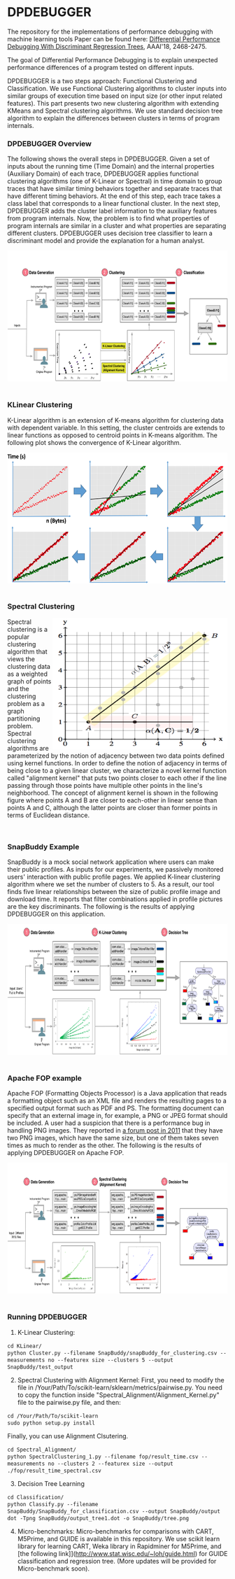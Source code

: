 # DPDEBUGGER
The repository for the implementations of performance debugging with machine learning tools
Paper can be found here: [Differential Performance Debugging With Discriminant Regression Trees](https://www.aaai.org/ocs/index.php/AAAI/AAAI18/paper/view/16647), AAAI'18, 2468-2475.


The goal of Differential Performance Debugging is to explain unexpected performance differences of a program tested on different inputs.

DPDEBUGGER is a two steps approach: Functional Clustering and Classification.
We use Functional Clustering algorithms to cluster inputs into similar groups of execution time based on input size (or other input related features). This part presents two new clustering algorithm with extending KMeans and Spectral clustering algorithms.
We use standard decision tree algorithm to explain the differences between clusters in terms of program internals.

### DPDEBUGGER Overview

The following shows the overall steps in DPDEBUGGER. Given a set of inputs about the running time
(Time Domain) and the internal properties (Auxiliary Domain) of each trace, DPDEBUGGER applies functional
clustering algorithms (one of K-Linear or Spectral) in time domain to group traces that have similar timing behaviors together and separate traces that have different timing behaviors. At the end of this step,
each trace takes a class label that corresponds to a linear functional cluster. In the next step,
DPDEBUGGER adds the cluster label information to the auxiliary features from program internals. Now, the problem is to find what properties of program internals are similar in a cluster and what properties are separating different clusters. DPDEBUGGER uses decision tree classifier to learn a discriminant model and provide the explanation for a human analyst.

<center><img src="DPDEBUGGER.png" width="700" height="300"></center>
<br>

### KLinear Clustering
K-Linear algorithm is an extension of K-means algorithm for clustering data with dependent variable. In this setting, the cluster centroids are extends to linear functions as opposed to centroid points in K-means algorithm. The following plot shows the convergence of K-Linear algorithm.

<center><img src="KLinear.png" width="700" height="300"></center>
<br>

### Spectral Clustering
<img src="Spectral.png" width="400" height="300" align="right">

Spectral clustering is a popular clustering algorithm that
views the clustering data as a weighted graph of points
and the clustering problem as a graph partitioning problem.
Spectral clustering algorithms are parameterized by the notion
of adjacency between two data points defined using kernel
functions. In order to define the notion of adjacency in terms of being
close to a given linear cluster, we characterize a novel
kernel function called "alignment kernel" that puts two
points closer to each other if the line passing through those
points have multiple other points in the line's neighborhood.
The concept of alignment kernel is shown in the following figure
where points A and B are closer to each-other in linear sense than
points A and C, although the latter points are closer than former
points in terms of Euclidean distance.

<br>

### SnapBuddy Example
SnapBuddy is a mock social network application
where users can make their public profiles.
As inputs for our experiments, we passively monitored
users' interaction with public profile pages. We applied
K-linear clustering algorithm where we set the number
of clusters to 5. As a result, our tool finds five linear relationships
between the size of public profile image and
download time. It reports that filter combinations applied in profile
pictures are the key discriminants. The following is the results of
applying DPDEBUGGER on this application.
<center><img src="SnapBuddy.png" width="700" height="300"></center>
<br>

### Apache FOP example
Apache FOP (Formatting Objects Processor) is a Java application that
reads a formatting object such as an XML file and renders
the resulting pages to a specified output format such as PDF
and PS. The formatting document can specify that an external
image in, for example, a PNG or JPEG format should be
included. A user had a suspicion that there is a performance
bug in handling PNG images. They reported in [a forum post
in 2011](https://bz.apache.org/bugzilla/show_bug.cgi?id=51465)
that they have two PNG images, which have the
same size, but one of them takes seven times as much to
render as the other. The following is the results of
applying DPDEBUGGER on Apache FOP.

<center><img src="FOP.png" width="700" height="300"></center>
<br>

### Running DPDEBUGGER
1) K-Linear Clustering:
```
cd KLinear/
python Cluster.py --filename SnapBuddy/snapBuddy_for_clustering.csv --measurements no --featurex size --clusters 5 --output SnapBuddy/test_output
```
2) Spectral Clustering with Alignment Kernel:
First, you need to modify the file in /Your/Path/To/scikit-learn/sklearn/metrics/pairwise.py.
You need to copy the function inside "Spectral_Alignment/Alignment_Kernel.py" file to the pairwise.py file, and then:
```
cd /Your/Path/To/scikit-learn
sudo python setup.py install
```
Finally, you can use Alignment Clsutering.
```
cd Spectral_Alignment/
python SpectralClustering_1.py --filename fop/result_time.csv --measurements no --clusters 2 --featurex size --output ./fop/result_time_spectral.csv
```
3) Decision Tree Learning
```
cd Classification/
python Classify.py --filename SnapBuddy/SnapBuddy_for_classification.csv --output SnapBuddy/output
dot -Tpng SnapBuddy/output_tree1.dot -o SnapBuddy/tree.png
```
4) Micro-benchmarks:
Micro-benchmarks for comparisons with CART, M5Prime, and GUIDE is available in this
repository. We use scikit learn library for learning CART, Weka library in Rapidminer
for M5Prime, and [the following link]](http://www.stat.wisc.edu/~loh/guide.html) for
GUIDE classification and regression tree. (More updates will be provided for Micro-benchmark soon).